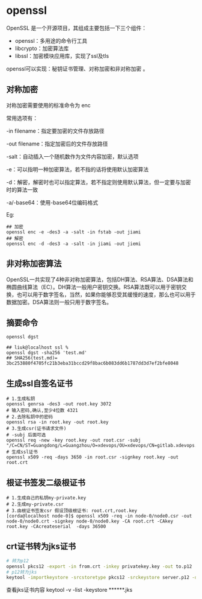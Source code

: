 # openssl

OpenSSL 是一个开源项目，其组成主要包括一下三个组件：

- openssl：多用途的命令行工具
- libcrypto：加密算法库
- libssl：加密模块应用库，实现了ssl及tls

openssl可以实现：秘钥证书管理、对称加密和非对称加密 。

## 对称加密

对称加密需要使用的标准命令为 enc 

常用选项有：

-in filename：指定要加密的文件存放路径

-out filename：指定加密后的文件存放路径

-salt：自动插入一个随机数作为文件内容加密，默认选项

-e：可以指明一种加密算法，若不指的话将使用默认加密算法

-d：解密，解密时也可以指定算法，若不指定则使用默认算法，但一定要与加密时的算法一致

-a/-base64：使用-base64位编码格式

Eg: 

```shell
## 加密
openssl enc -e -des3 -a -salt -in fstab -out jiami
## 解密
openssl enc -d -des3 -a -salt -in jiami -out jiemi
```

## 非对称加密算法

 OpenSSL一共实现了4种非对称加密算法，包括DH算法、RSA算法、DSA算法和椭圆曲线算法（EC）。DH算法一般用户密钥交换。RSA算法既可以用于密钥交换，也可以用于数字签名，当然，如果你能够忍受其缓慢的速度，那么也可以用于数据加密。DSA算法则一般只用于数字签名。

## 摘要命令

` openssl dgst `

``` shell
## liuk@localhost ssl % 
openssl dgst -sha256 'test.md'
## SHA256(test.md)= 3bc253880f4705fc21b3eba31bccd29f8bac6b083dd6b1787dd3d7ef2bfe8048
```

## 生成ssl自签名证书

``` shell
# 1.生成私钥
openssl genrsa -des3 -out root.key 3072
# 输入密码,确认,至少4位数 4321
# 2.去除私钥中的密码
openssl rsa -in root.key -out root.key
# 3.生成csr(证书请求文件)
# -subj 后面可选
openssl req -new -key root.key -out root.csr -subj "/C=CN/ST=Guangdong/L=Guangzhou/O=xdevops/OU=xdevops/CN=gitlab.xdevops.cn"
# 生成ssl证书
openssl x509 -req -days 3650 -in root.csr -signkey root.key -out root.crt
```

## 根证书签发二级根证书

``` shell
# 1.生成自己的私钥my-private.key
# 2.生成my-private.csr
# 3.由根证书签发csr 假设顶级根证书: root.crt,root.key
[corda@localhost node-0]$ openssl x509 -req -in node-0/node0.csr -out node-0/node0.crt -signkey node-0/node0.key -CA root.crt -CAkey root.key -CAcreateserial  -days 36500

```

## crt证书转为jks证书

```sh
# 转为p12
openssl pkcs12 -export -in from.crt -inkey privatekey.key -out to.p12
# p12转为jks
keytool -importkeystore -srcstoretype pkcs12 -srckeystore server.p12 -destkeystore server.jks -deststoretype jks 
```
查看jks证书内容
keytool -v -list -keystore  ******.jks